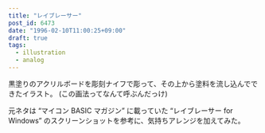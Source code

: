 ```yaml
---
title: "レイブレーサー"
post_id: 6473
date: "1996-02-10T11:00:25+09:00"
draft: true
tags:
  - illustration
  - analog
---
```



黒塗りのアクリルボードを彫刻ナイフで彫って、その上から塗料を流し込んでできたイラスト。
(この画法ってなんて呼ぶんだっけ)

元ネタは “マイコン BASIC マガジン” に載っていた “レイブレーサー for Windows” のスクリーンショットを参考に、気持ちアレンジを加えてみた。
